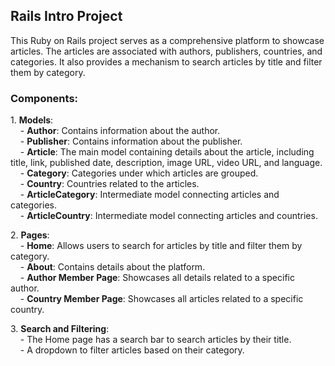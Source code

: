 ## Rails Intro Project

This Ruby on Rails project serves as a comprehensive platform to showcase articles. The articles are associated with authors, publishers, countries, and categories. It also provides a mechanism to search articles by title and filter them by category.

### Components:

1\. **Models**:\
    - **Author**: Contains information about the author.\
    - **Publisher**: Contains information about the publisher.\
    - **Article**: The main model containing details about the article, including title, link, published date, description, image URL, video URL, and language.\
    - **Category**: Categories under which articles are grouped.\
    - **Country**: Countries related to the articles.\
    - **ArticleCategory**: Intermediate model connecting articles and categories.\
    - **ArticleCountry**: Intermediate model connecting articles and countries.

2\. **Pages**:\
    - **Home**: Allows users to search for articles by title and filter them by category.\
    - **About**: Contains details about the platform.\
    - **Author Member Page**: Showcases all details related to a specific author.\
    - **Country Member Page**: Showcases all articles related to a specific country.

3\. **Search and Filtering**:\
    - The Home page has a search bar to search articles by their title.\
    - A dropdown to filter articles based on their category.

